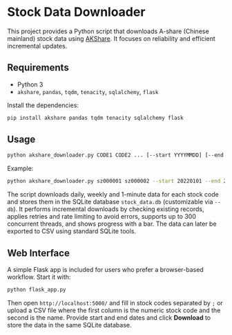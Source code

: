 # Stock Data Downloader

This project provides a Python script that downloads A-share (Chinese mainland) stock data using [AKShare](https://akshare.vip). It focuses on reliability and efficient incremental updates.

## Requirements

- Python 3
- `akshare`, `pandas`, `tqdm`, `tenacity`, `sqlalchemy`, `flask`

Install the dependencies:

```bash
pip install akshare pandas tqdm tenacity sqlalchemy flask
```

## Usage

```bash
python akshare_downloader.py CODE1 CODE2 ... [--start YYYYMMDD] [--end YYYYMMDD] [--threads N]
```

Example:

```bash
python akshare_downloader.py sz000001 sz000002 --start 20220101 --end 20220301 --threads 10
```

The script downloads daily, weekly and 1-minute data for each stock code and stores them in the SQLite database `stock_data.db` (customizable via `--db`). It performs incremental downloads by checking existing records, applies retries and rate limiting to avoid errors, supports up to 300 concurrent threads, and shows progress with a bar. The data can later be exported to CSV using standard SQLite tools.

## Web Interface

A simple Flask app is included for users who prefer a browser-based workflow. Start it with:

```bash
python flask_app.py
```

Then open `http://localhost:5000/` and fill in stock codes separated by `;` or upload a CSV file where the first column is the numeric stock code and the second is the name. Provide start and end dates and click **Download** to store the data in the same SQLite database.
